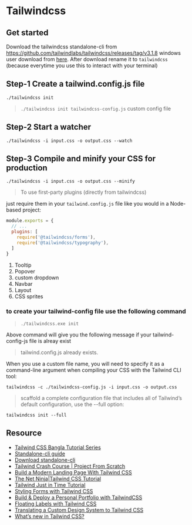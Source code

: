 # Tailwindcss

## Get started
Download the tailwindcss standalone-cli from https://github.com/tailwindlabs/tailwindcss/releases/tag/v3.1.8
windows user download from [here](https://github.com/tailwindlabs/tailwindcss/releases/download/v3.1.8/tailwindcss-windows-x64.exe).
After download rename it to `tailwindcss` (because everytime you use this to interact with your terminal)


## Step-1 Create a tailwind.config.js file
`./tailwindcss init`

> `./tailwindcss init tailwindcss-config.js` custom config file

## Step-2 Start a watcher
`./tailwindcss -i input.css -o output.css --watch`

## Step-3 Compile and minify your CSS for production
`./tailwindcss -i input.css -o output.css --minify`


> To use first-party plugins (directly from tailwindcss)

just require them in your `tailwind.config.js` file like you would in a Node-based project:

```js
module.exports = {
  // ...
  plugins: [
    require('@tailwindcss/forms'),
    require('@tailwindcss/typography'),
  ]
}
```


1. Tooltip
2. Popover
3. custom dropdown
4. Navbar
5. Layout
6. CSS sprites

 
### to create your tailwind-config file use the following command
> `./tailwindcss.exe init`

Above command will give you the following message if your tailwind-config-js file is alreay exist

> tailwind.config.js already exists.

When you use a custom file name, you will need to specify it as a command-line argument when compiling your CSS with the Tailwind CLI tool:
```
tailwindcss -c ./tailwindcss-config.js -i input.css -o output.css
```

> scaffold a complete configuration file that includes all of Tailwind’s default configuration, use the --full option:
```
tailwindcss init --full
```


## Resource
* [Tailwind CSS Bangla Tutorial Series](https://www.youtube.com/playlist?list=PLHiZ4m8vCp9P23SqlHL0QAqiwS_oCofV2)
* [Standalone-cli guide](https://tailwindcss.com/blog/standalone-cli)
* [Download standalone-cli](https://github.com/tailwindlabs/tailwindcss/releases/tag/v3.1.8)
* [Tailwind Crash Course | Project From Scratch](https://www.youtube.com/watch?v=dFgzHOX84xQ)
* [Build a Modern Landing Page With Tailwind CSS](https://www.youtube.com/watch?v=00gyCtIQp8E)
* [The Net Ninja|Tailwind CSS Tutorial](https://www.youtube.com/playlist?list=PL4cUxeGkcC9gpXORlEHjc5bgnIi5HEGhw)
* [Tailwind Just in Time Tutorial](https://www.youtube.com/playlist?list=PL4cUxeGkcC9ht1OMQPhBVKAb2dVLhg-MJ)
* [Styling Forms with Tailwind CSS](https://www.youtube.com/watch?v=pONeWAzDsQg)
* [Build & Deploy a Personal Portfolio with TailwindCSS](https://www.youtube.com/watch?v=Vp6GC3jKG20)
* [Floating Labels with Tailwind CSS](https://www.youtube.com/watch?v=nJzKi6oIvBA)
* [Translating a Custom Design System to Tailwind CSS](https://www.youtube.com/watch?v=cZc4Jn5nK3k)
* [What’s new in Tailwind CSS?](https://www.youtube.com/playlist?list=PL5f_mz_zU5eV0_7udNKr3qffGCkJ4Avb_)
